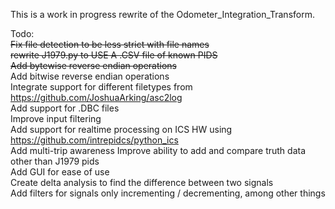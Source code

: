 This is a work in progress rewrite of the Odometer_Integration_Transform.

Todo:  
<strike>Fix file detection to be less strict with file names</strike>  
<strike>rewrite J1979.py to USE A .CSV file of known PIDS</strike>  
<strike>Add bytewise reverse endian operations</strike>  
Add bitwise reverse endian operations  
Integrate support for different filetypes from https://github.com/JoshuaArking/asc2log  
Add support for .DBC files  
Improve input filtering  
Add support for realtime processing on ICS HW using https://github.com/intrepidcs/python_ics  
Add multi-trip awareness
Improve ability to add and compare truth data other than J1979 pids  
Add GUI for ease of use  
Create delta analysis to find the difference between two signals  
Add filters for signals only incrementing / decrementing, among other things  



